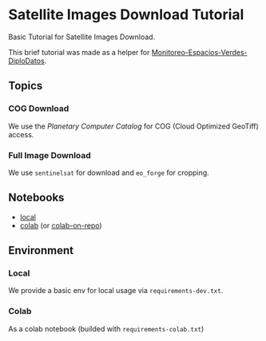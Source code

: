 # Satellite Images Download Tutorial

Basic Tutorial for Satellite Images Download. 

This brief tutorial was made as a helper for [Monitoreo-Espacios-Verdes-DiploDatos](https://github.com/felixlapalma/monitoreo-espacios-verdes-diplo202X).

## Topics

### COG Download

We use the _Planetary Computer Catalog_ for COG (Cloud Optimized GeoTiff) access.

### Full Image Download

We use `sentinelsat` for download and `eo_forge` for cropping.

## Notebooks

- [local](./notebooks/satellite-images-download.ipynb)
- [colab](https://drive.google.com/file/d/1BJEAMfZT_y6R2heRZ2jgRA93wVYN_fqk/view?usp=sharing) (or [colab-on-repo](./notebooks/satellite-images-download-colab.ipynb))

## Environment

### Local

We provide a basic env for local usage via `requirements-dev.txt`.

### Colab

As a colab notebook (builded with `requirements-colab.txt`)
